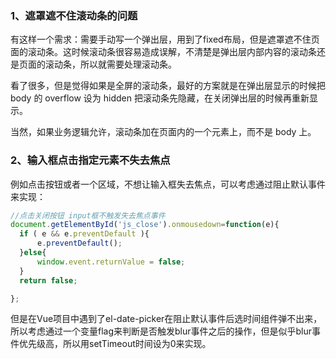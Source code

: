 ### 1、遮罩遮不住滚动条的问题
有这样一个需求：需要手动写一个弹出层，用到了fixed布局，但是遮罩遮不住页面的滚动条。这时候滚动条很容易造成误解，不清楚是弹出层内部内容的滚动条还是页面的滚动条，所以就需要处理滚动条。

看了很多，但是觉得如果是全屏的滚动条，最好的方案就是在弹出层显示的时候把 body 的 overflow 设为 hidden 把滚动条先隐藏，在关闭弹出层的时候再重新显示。

当然，如果业务逻辑允许，滚动条加在页面内的一个元素上，而不是 body 上。


### 2、输入框点击指定元素不失去焦点
例如点击按钮或者一个区域，不想让输入框失去焦点，可以考虑通过阻止默认事件来实现：

```js
//点击关闭按钮 input框不触发失去焦点事件
document.getElementById('js_close').onmousedown=function(e){
  if ( e && e.preventDefault ){
      e.preventDefault();
  }else{
      window.event.returnValue = false;
  }
  return false;

};
```

但是在Vue项目中遇到了el-date-picker在阻止默认事件后选时间组件弹不出来，所以考虑通过一个变量flag来判断是否触发blur事件之后的操作，但是似乎blur事件优先级高，所以用setTimeout时间设为0来实现。

